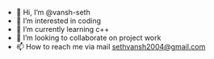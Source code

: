 - 👋 Hi, I’m @vansh-seth
- 👀 I’m interested in coding
- 🌱 I’m currently learning c++
- 💞️ I’m looking to collaborate on project work
- 📫 How to reach me via mail sethvansh2004@gmail.com

<!---
vansh-seth/vansh-seth is a ✨ special ✨ repository because its `README.md` (this file) appears on your GitHub profile.
You can click the Preview link to take a look at your changes.
--->
